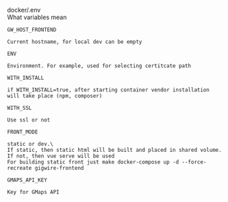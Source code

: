docker/.env\
What variables mean

`GW_HOST_FRONTEND`
```
Current hostname, for local dev can be empty
```

`ENV`
```
Environment. For example, used for selecting certitcate path
```

`WITH_INSTALL`
```
if WITH_INSTALL=true, after starting container vendor installation will take place (npm, composer)
```

`WITH_SSL`
```
Use ssl or not
```

`FRONT_MODE`
```
static or dev.\
If static, then static html will be built and placed in shared volume.
If not, then vue serve will be used
For building static front just make docker-compose up -d --force-recreate gigwire-frontend 
```


`GMAPS_API_KEY`
```
Key for GMaps API  
```